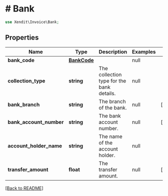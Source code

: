 # # Bank


```php
use Xendit\Invoice\Bank;
```

## Properties

Name | Type | Description | Examples | Notes
------------ | ------------- | ------------- | ------------- | ------------- 
**bank_code** | [**BankCode**](BankCode.md) |  | null | 
**collection_type** | **string** | The collection type for the bank details. | null | 
**bank_branch** | **string** | The branch of the bank. | null |  [optional]
**bank_account_number** | **string** | The bank account number. | null |  [optional]
**account_holder_name** | **string** | The name of the account holder. | null | 
**transfer_amount** | **float** | The transfer amount. | null |  [optional]

[[Back to README]](../../README.md)
